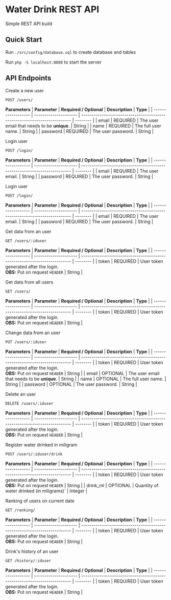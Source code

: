 ﻿# Water Drink REST API

Simple REST API build

## Quick Start
Run `./src/config/database.sql` to create database and tables

Run `php -S localhost:8080` to start the server

## API Endpoints

Create a new user
```http 
POST /users/
```
__Parameters__
| __Parameter__ | __Required / Optional__ | __Description__                                                           | __Type__ |
| ------------------ | --------------------- | ------------------------------------------------------------------------- | -------- |
| email              | REQUIRED              | The user email that needs to be __unique__.                                   | String   |
| name               | REQUIRED              | The full user name.                                                       | String   |
| password           | REQUIRED              | The user password.                                                        | String   |


Login user
```http 
POST /login/
```
__Parameters__
| __Parameter__ | __Required / Optional__ | __Description__                                                           | __Type__ |
| ------------------ | --------------------- | ------------------------------------------------------------------------- | -------- |
| email              | REQUIRED              | The user email.                                   | String   |
| password           | REQUIRED              | The user password.                                                        | String   |

Login user
```http 
POST /login/
```
__Parameters__
| __Parameter__ | __Required / Optional__ | __Description__                                                           | __Type__ |
| ------------------ | --------------------- | ------------------------------------------------------------------------- | -------- |
| email              | REQUIRED              | The user email.                                   | String   |
| password           | REQUIRED              | The user password.                                                        | String   |


Get data from an user
```http 
GET /users/:iduser
```
__Parameters__
| __Parameter__ | __Required / Optional__ | __Description__                                                           | __Type__ |
| ------------------ | --------------------- | ------------------------------------------------------------------------- | -------- |
| token              | REQUIRED              | User token generated after the login. <br>__OBS:__ Put on request `HEADER`                                   | String   |


Get data from all users
```http 
GET /users/
```
__Parameters__
| __Parameter__ | __Required / Optional__ | __Description__                                                           | __Type__ |
| ------------------ | --------------------- | ------------------------------------------------------------------------- | -------- |
| token              | REQUIRED              | User token generated after the login. <br>__OBS:__ Put on request `HEADER`                                   | String   |


Change data from an user
```http 
PUT /users/:iduser
```
__Parameters__
| __Parameter__ | __Required / Optional__ | __Description__                                                           | __Type__ |
| ------------------ | --------------------- | ------------------------------------------------------------------------- | -------- |
| token              | REQUIRED              | User token generated after the login. <br>__OBS:__ Put on request `HEADER`                                   | String   |
| email              | OPTIONAL              | The user email that needs to be __unique__.                                   | String   |
| name               | OPTIONAL              | The full user name.                                                       | String   |
| password           | OPTIONAL              | The user password.                                                        | String   |



Delete an user
```http 
DELETE /users/:iduser
```
__Parameters__
| __Parameter__ | __Required / Optional__ | __Description__                                                           | __Type__ |
| ------------------ | --------------------- | ------------------------------------------------------------------------- | -------- |
| token              | REQUIRED              | User token generated after the login. <br>__OBS:__ Put on request `HEADER`                                   | String   |


Register water drinked in miligram
```http 
POST /users/:iduser/drink
```
__Parameters__
| __Parameter__ | __Required / Optional__ | __Description__                                                           | __Type__ |
| ------------------ | --------------------- | ------------------------------------------------------------------------- | -------- |
| token              | REQUIRED              | User token generated after the login. <br>__OBS:__ Put on request `HEADER`                                   | String   |
| drink_ml              | OPTIONAL              | Quantity of water drinked (in miligrams)`                                   | Integer   |


Ranking of users on current date
```http 
GET /ranking/
```
__Parameters__
| __Parameter__ | __Required / Optional__ | __Description__                                                           | __Type__ |
| ------------------ | --------------------- | ------------------------------------------------------------------------- | -------- |
| token              | REQUIRED              | User token generated after the login. <br>__OBS:__ Put on request `HEADER`                                   | String   |


Drink's history of an user
```http 
GET /history/:iduser
```
__Parameters__
| __Parameter__ | __Required / Optional__ | __Description__                                                           | __Type__ |
| ------------------ | --------------------- | ------------------------------------------------------------------------- | -------- |
| token              | REQUIRED              | User token generated after the login. <br>__OBS:__ Put on request `HEADER`                                   | String   |